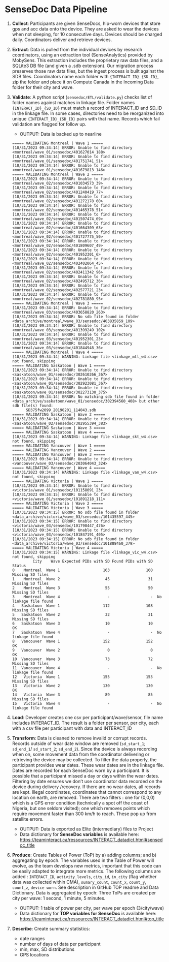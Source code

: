 # SenseDoc Data Pipeline

1. **Collect**: Participants are given SenseDocs, hip-worn devices that store gps and acc data onto the device. They are asked to wear the devices when not sleeping, for 10 consecutive days. Devices should be charged daily. Coordinators deliver and retrieve devices.
   
2. **Extract**: Data is pulled from the individual devices by research coordinators, using an extraction tool (SenseAnalytics) provided by MobySens. This extraction includes the proprietary raw data files, and a SQLite3 DB file (and given a .sdb extension). Our migration process preserves those raw data files, but the ingest process is built against the SDB files. Coordinators name each folder with `{INTERACT_ID}_{SD_ID}`, zip the folder and place it on Compute Canada in the Incoming Data folder for their city and wave.
   
3. **Validate**: A python script (`sensedoc/ETL/validate.py`) checks list of folder names against matches in linkage file. Folder names `{INTERACT_ID}_{SD_ID}` must match a record of INTERACT_ID and SD_ID in the linkage file. In some cases, directories need to be reorganized into unique `{INTERACT_ID}_{SD_ID}` pairs with that name. Records which fail validation are flagged for follow up.

   + OUTPUT: Data is backed up to nearline

   ```
   ===== VALIDATING Montreal | Wave 1 =====
   [10/31/2023 09:34:14] ERROR: Unable to find directory <montreal/wave_01/sensedoc/401627014_188>
   [10/31/2023 09:34:14] ERROR: Unable to find directory <montreal/wave_01/sensedoc/401751741_51>
   [10/31/2023 09:34:14] ERROR: Unable to find directory <montreal/wave_01/sensedoc/401679813_146>
   ===== VALIDATING Montreal | Wave 2 =====
   [10/31/2023 09:34:14] ERROR: Unable to find directory <montreal/wave_02/sensedoc/401034573_39>
   [10/31/2023 09:34:14] ERROR: Unable to find directory <montreal/wave_02/sensedoc/401240419_77>
   [10/31/2023 09:34:14] ERROR: Unable to find directory <montreal/wave_02/sensedoc/401272178_60>
   [10/31/2023 09:34:14] ERROR: Unable to find directory <montreal/wave_02/sensedoc/401465378_51>
   [10/31/2023 09:34:14] ERROR: Unable to find directory <montreal/wave_02/sensedoc/401507474_69>
   [10/31/2023 09:34:14] ERROR: Unable to find directory <montreal/wave_02/sensedoc/401664309_63>
   [10/31/2023 09:34:14] ERROR: Unable to find directory <montreal/wave_02/sensedoc/401727775_50>
   [10/31/2023 09:34:14] ERROR: Unable to find directory <montreal/wave_02/sensedoc/401809607_49>
   [10/31/2023 09:34:14] ERROR: Unable to find directory <montreal/wave_02/sensedoc/401952301_6>
   [10/31/2023 09:34:14] ERROR: Unable to find directory <montreal/wave_02/sensedoc/402402064_45>
   [10/31/2023 09:34:14] ERROR: Unable to find directory <montreal/wave_02/sensedoc/402411342_96>
   [10/31/2023 09:34:14] ERROR: Unable to find directory <montreal/wave_02/sensedoc/402495712_36>
   [10/31/2023 09:34:14] ERROR: Unable to find directory <montreal/wave_02/sensedoc/402577721_23>
   [10/31/2023 09:34:14] ERROR: Unable to find directory <montreal/wave_02/sensedoc/402781880_95>
   ===== VALIDATING Montreal | Wave 3 =====
   [10/31/2023 09:34:14] ERROR: Unable to find directory <montreal/wave_03/sensedoc/403658820_263>
   [10/31/2023 09:34:14] ERROR: No sdb file found in folder <data_archive/montreal/wave_03/sensedoc/403835859_109>
   [10/31/2023 09:34:14] ERROR: Unable to find directory <montreal/wave_03/sensedoc/401399249_102>
   [10/31/2023 09:34:14] ERROR: Unable to find directory <montreal/wave_03/sensedoc/401952301_23>
   [10/31/2023 09:34:14] ERROR: Unable to find directory <montreal/wave_03/sensedoc/401844948_36>
   ===== VALIDATING Montreal | Wave 4 =====
   [10/31/2023 09:34:14] WARNING: Linkage file <linkage_mtl_w4.csv> not found, skipping
   ===== VALIDATING Saskatoon | Wave 1 =====
   [10/31/2023 09:34:14] ERROR: Unable to find directory <saskatoon/wave_01/sensedoc/302610266_367>
   [10/31/2023 09:34:14] ERROR: Unable to find directory <saskatoon/wave_01/sensedoc/302923081_367>
   [10/31/2023 09:34:14] ERROR: Unable to find directory <saskatoon/wave_01/sensedoc/302273130_375>
   [10/31/2023 09:34:14] ERROR: No matching sdb file found in folder <data_archive/saskatoon/wave_01/sensedoc/302394560_408> but other sdb file(s) found:
         SD375fw2099_20190201_114043.sdb
   ===== VALIDATING Saskatoon | Wave 2 =====
   [10/31/2023 09:34:14] ERROR: Unable to find directory <saskatoon/wave_02/sensedoc/302955394_383>
   ===== VALIDATING Saskatoon | Wave 3 =====
   ===== VALIDATING Saskatoon | Wave 4 =====
   [10/31/2023 09:34:14] WARNING: Linkage file <linkage_skt_w4.csv> not found, skipping
   ===== VALIDATING Vancouver | Wave 1 =====
   ===== VALIDATING Vancouver | Wave 2 =====
   ===== VALIDATING Vancouver | Wave 3 =====
   [10/31/2023 09:34:14] ERROR: Unable to find directory <vancouver/wave_03/sensedoc/203064043_324>
   ===== VALIDATING Vancouver | Wave 4 =====
   [10/31/2023 09:34:14] WARNING: Linkage file <linkage_van_w4.csv> not found, skipping
   ===== VALIDATING Victoria | Wave 1 =====
   [10/31/2023 09:34:14] ERROR: Unable to find directory <victoria/wave_01/sensedoc/101158091_23>
   [10/31/2023 09:34:15] ERROR: Unable to find directory <victoria/wave_01/sensedoc/101891218_111>
   ===== VALIDATING Victoria | Wave 2 =====
   ===== VALIDATING Victoria | Wave 3 =====
   [10/31/2023 09:34:15] ERROR: No sdb file found in folder <data_archive/victoria/wave_03/sensedoc/101435597_445>
   [10/31/2023 09:34:15] ERROR: Unable to find directory <victoria/wave_03/sensedoc/101798447_476>
   [10/31/2023 09:34:15] ERROR: Unable to find directory <victoria/wave_03/sensedoc/101847191_405>
   [10/31/2023 09:34:15] ERROR: No sdb file found in folder <data_archive/victoria/wave_03/sensedoc/101888460_379>
   ===== VALIDATING Victoria | Wave 4 =====
   [10/31/2023 09:34:15] WARNING: Linkage file <linkage_vic_w4.csv> not found, skipping
            City    Wave Expected PIDs with SD Found PIDs with SD                 Status
   0    Montreal  Wave 1                   163                160       Missing SD files
   1    Montreal  Wave 2                    45                 31       Missing SD files
   2    Montreal  Wave 3                    55                 50       Missing SD files
   3    Montreal  Wave 4                     -                  -  No linkage file found
   4   Saskatoon  Wave 1                   112                108       Missing SD files
   5   Saskatoon  Wave 2                    32                 31       Missing SD files
   6   Saskatoon  Wave 3                    10                 10                     OK
   7   Saskatoon  Wave 4                     -                  -  No linkage file found
   8   Vancouver  Wave 1                   152                152                     OK
   9   Vancouver  Wave 2                     0                  0                     OK
   10  Vancouver  Wave 3                    73                 72       Missing SD files
   11  Vancouver  Wave 4                     -                  -  No linkage file found
   12   Victoria  Wave 1                   155                153       Missing SD files
   13   Victoria  Wave 2                   130                130                     OK
   14   Victoria  Wave 3                    89                 85       Missing SD files
   15   Victoria  Wave 4                     -                  -  No linkage file found
   ```
   
4. **Load**: Developer creates one csv per participant/wave/sensor, file name includes INTERACT_ID. The result is a folder per sensor, per city, each with a csv file per participant with data and INTERACT_ID
   
5. **Transform**: Data is cleaned to remove invalid or corrupt records. Records outside of wear date window are removed (`sd_start_1`; `sd_end_1`/ `sd_start_2`; `sd_end_2`). Since the device is always recording when on, some movement data from the coordinator delivering or retrieving the device may be collected. To filter the data properly, the participant provides wear dates. These wear dates are in the linkage file. Dates are recorded for each SenseDoc worn by a participant. It is possible that a participant missed a day or days within the wear dates. Filtering by date ensures we don’t use coordinator data recorded on the device during delivery /recovery. If there are no wear dates, all records are kept.
   Illegal coordinates, coordinates that cannot correspond to any location on earth, are removed. There are two filters : one for (0,0,0) which is a GPS error condition (technically a spot off the coast of Nigeria, but one seldom visited); one which removes points which require movement faster than 300 km/h to reach. These pop up from satellite errors.
      + OUTPUT: Data is exported as Elite (intermediary) files to Project
      + Data dictionary for **SenseDoc variables** is available here: https://teaminteract.ca/ressources/INTERACT_datadict.html#sensedoc_title 

6. **Produce**: Create Tables of Power (ToP) by a) adding columns; and b) aggregating by epoch. The variables used in the Table of Power will evolve, as the team develops new metrics, important that this code can be easily adapted to integrate more metrics. 
The following columns are added : `INTERACT_ID`, `activity_levels`, `city_id`, `in_city` (flag whether data was collected within CMA), `sumary_count`, `count_x`, `count_y`, `count_z`, `device worn`. See description in GitHub TOP readme and Data Dictionary. 
Data is aggregated by epoch: Three ToPs are created per city per wave: 1 second, 1 minute, 5 minutes.  
    + OUTPUT: 1 table of power per city, per wave per epoch (3/city/wave)
    + Data dictionary for **TOP variables for SenseDoc** is available here: https://teaminteract.ca/ressources/INTERACT_datadict.html#top_title 

7. **Describe**: Create summary statistics:
      + date ranges
      + number of days of data per participant
      + min, max, SD distributions
      + GPS locations
   

